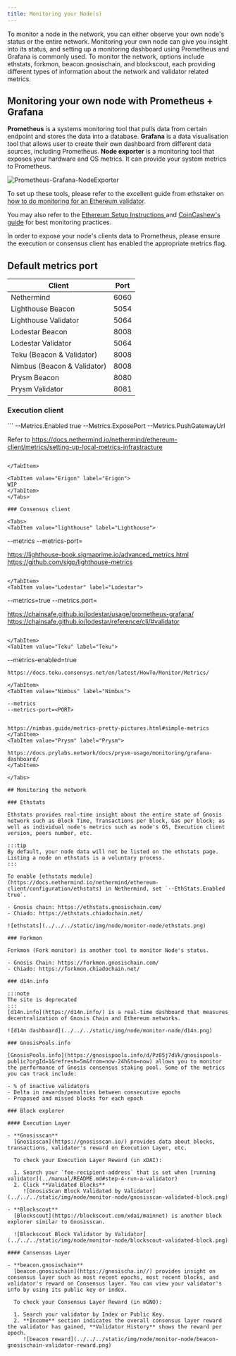 ```yaml
---
title: Monitoring your Node(s)
---
```


To monitor a node in the network, you can either observe your own node's status or the entire network.
Monitoring your own node can give you insight into its status, and setting up a monitoring dashboard using Prometheus and Grafana is commonly used.
To monitor the network, options include ethstats, forkmon, beacon.gnosischain, and blockscout, each providing different types of information about the network and validator related metrics.

## Monitoring your own node with Prometheus + Grafana

**Prometheus** is a systems monitoring tool that pulls data from certain endpoint and stores the data into a database.
**Grafana** is a data visualisation tool that allows user to create their own dashboard from different data sources, including Prometheus.
**Node exporter** is a monitoring tool that exposes your hardware and OS metrics. It can provide your system metrics to Prometheus.

![Prometheus-Grafana-NodeExporter](../../../static/img/node/prometheus-grafana.png)

To set up these tools, please refer to the excellent guide from ethstaker on [how to do monitoring for an Ethereum validator](https://github.com/eth-educators/ethstaker-guides/blob/main/monitoring.md).

You may also refer to the [Ethereum Setup Instructions ](https://launchpad.ethereum.org/en/)and [CoinCashew's guide](https://www.coincashew.com/coins/overview-eth/guide-or-how-to-setup-a-validator-on-eth2-mainnet/part-i-installation/monitoring-your-validator-with-grafana-and-prometheus) for best monitoring practices.

In order to expose your node's clients data to Prometheus, please ensure the execution or consensus client has enabled the appropriate metrics flag.

## Default metrics port

| Client                      | Port |
| --------------------------- | ---- |
| Nethermind                  | 6060 |
| Lighthouse Beacon           | 5054 |
| Lighthouse Validator        | 5064 |
| Lodestar Beacon             | 8008 |
| Lodestar Validator          | 5064 |
| Teku (Beacon & Validator)   | 8008 |
| Nimbus (Beacon & Validator) | 8008 |
| Prysm Beacon                | 8080 |
| Prysm Validator             | 8081 |

### Execution client

<Tabs>
<TabItem value="Nethermind" label="Nethermind">
 ```
--Metrics.Enabled true
--Metrics.ExposePort <PORT>
--Metrics.PushGatewayUrl

Refer to https://docs.nethermind.io/nethermind/ethereum-client/metrics/setting-up-local-metrics-infrastracture
```
   
</TabItem>

<TabItem value="Erigon" label="Erigon">
WIP
</TabItem>
</Tabs>

### Consensus client

<Tabs>
<TabItem value="lighthouse" label="Lighthouse">
```
--metrics
--metrics-port=<PORT>

https://lighthouse-book.sigmaprime.io/advanced_metrics.html
https://github.com/sigp/lighthouse-metrics
```
  
</TabItem>
<TabItem value="Lodestar" label="Lodestar">
```
--metrics=true
--metrics.port=<PORT>

https://chainsafe.github.io/lodestar/usage/prometheus-grafana/
https://chainsafe.github.io/lodestar/reference/cli/#validator
```

</TabItem>
<TabItem value="Teku" label="Teku">
```
--metrics-enabled=true
```
https://docs.teku.consensys.net/en/latest/HowTo/Monitor/Metrics/

</TabItem>
<TabItem value="Nimbus" label="Nimbus">
```
    --metrics
    --metrics-port=<PORT>
```

https://nimbus.guide/metrics-pretty-pictures.html#simple-metrics
</TabItem>
<TabItem value="Prysm" label="Prysm">

https://docs.prylabs.network/docs/prysm-usage/monitoring/grafana-dashboard/
</TabItem>

</Tabs>

## Monitoring the network

### Ethstats

Ethstats provides real-time insight about the entire state of Gnosis network such as Block Time, Transactions per block, Gas per block; as well as individual node's metrics such as node's OS, Execution client version, peers number, etc.

:::tip
By default, your node data will not be listed on the ethstats page.
Listing a node on ethstats is a voluntary process.
:::

To enable [ethstats module](https://docs.nethermind.io/nethermind/ethereum-client/configuration/ethstats) in Nethermind, set `--EthStats.Enabled true`.

- Gnosis chain: https://ethstats.gnosischain.com/
- Chiado: https://ethstats.chiadochain.net/

![ethstats](../../../static/img/node/monitor-node/ethstats.png)

### Forkmon

Forkmon (Fork monitor) is another tool to monitor Node's status.

- Gnosis Chain: https://forkmon.gnosischain.com/
- Chiado: https://forkmon.chiadochain.net/

### d14n.info

:::note
The site is deprecated
:::
[d14n.info](https://d14n.info/) is a real-time dashboard that measures decentralization of Gnosis Chain and Ethereum networks.

![d14n dashboard](../../../static/img/node/monitor-node/d14n.png)

### GnosisPools.info

[GnosisPools.info](https://gnosispools.info/d/Pz05j7dVk/gnosispools-public?orgId=1&refresh=5m&from=now-24h&to=now) allows you to monitor the performance of Gnosis consensus staking pool. Some of the metrics you can track include:

- % of inactive validators
- Delta in rewards/penalties between consecutive epochs
- Proposed and missed blocks for each epoch

### Block explorer

#### Execution Layer

- **Gnosisscan**
  [Gnosisscan](https://gnosisscan.io/) provides data about blocks, transactions, validator's reward on Execution Layer, etc.

  To check your Execution Layer Reward (in xDAI):

  1. Search your `fee-recipient-address` that is set when [running validator](../manual/README.md#step-4-run-a-validator)
  2. Click **Validated Blocks**
     ![GnosisScan Block Validated by Validator](../../../static/img/node/monitor-node/gnosisscan-validated-block.png)

- **Blockscout**
  [Blockscout](https://blockscout.com/xdai/mainnet) is another block explorer similar to Gnosisscan.

  ![Blockscout Block Validator by Validator](../../../static/img/node/monitor-node/blockscout-validated-block.png)

#### Consensus Layer

- **beacon.gnosischain**
  [beacon.gnosischain](https://gnosischa.in//) provides insight on consensus layer such as most recent epochs, most recent blocks, and validator's reward on Consensus layer. You can view your validator's info by using its public key or index.

  To check your Consensus Layer Reward (in mGNO):

  1. Search your validator by Index or Public Key.
  2. **Income** section indicates the overall consensus layer reward the validator has gained, **Validator History** shows the reward per epoch.
     ![beacon reward](../../../static/img/node/monitor-node/beacon-gnosischain-validator-reward.png)
